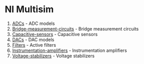 # NI Multisim

1.  [ADCs](./ADCs/README.md) - ADC models
2.  [Bridge-measurement-circuits](./Bridge-measurement-circuits/README.md) - Bridge measurement circuits
3.  [Capacitive-sensors](./Capacitive-sensors/README.md) - Capacitive sensors
4.  [DACs](./DACs/README.md) - DAC models
5.  [Filters](./Filters/README.md) - Active filters
6.  [Instrumentation-amplifiers](./Instrumentation-amplifiers/README.md) - Instrumentation amplifiers
7.  [Voltage-stabilizers](./Voltage-stabilizers/README.md) - Voltage stabilizers